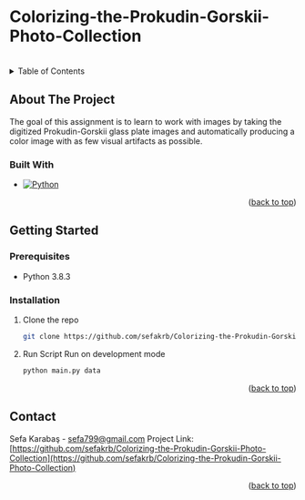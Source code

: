 # Colorizing-the-Prokudin-Gorskii-Photo-Collection

<br />


<!-- TABLE OF CONTENTS -->
<details>
  <summary>Table of Contents</summary>
  <ol>
    <li>
        <a href="#built-with">Built With</a>
    </li>
    <li>
      <a href="#getting-started">Getting Started</a>
      <ul>
        <li><a href="#prerequisites">Prerequisites</a></li>
        <li><a href="#installation">Installation</a></li>
      </ul>
    </li>
    <li><a href="#contact">Contact</a></li>
  </ol>
</details>


## About The Project

  The goal of this assignment is to learn to work with images by taking the digitized Prokudin-Gorskii glass plate images and automatically producing a color image with as few visual artifacts as possible.


### Built With

* [![Python][Python]][Python-url]

<p align="right">(<a href="#readme-top">back to top</a>)</p>

## Getting Started

### Prerequisites

* Python 3.8.3
  

### Installation

1. Clone the repo
   ```sh
   git clone https://github.com/sefakrb/Colorizing-the-Prokudin-Gorskii-Photo-Collection.git
   ```
2. Run Script 
   Run on development mode
     ```sh
     python main.py data
     ```
<p align="right">(<a href="#readme-top">back to top</a>)</p>


## Contact
Sefa Karabaş - sefa799@gmail.com
Project Link: [https://github.com/sefakrb/Colorizing-the-Prokudin-Gorskii-Photo-Collection](https://github.com/sefakrb/Colorizing-the-Prokudin-Gorskii-Photo-Collection)

<p align="right">(<a href="#readme-top">back to top</a>)</p>

<!-- MARKDOWN LINKS & IMAGES -->
<!-- https://www.markdownguide.org/basic-syntax/#reference-style-links -->
[Python]:https://img.shields.io/badge/python-3670A0?style=for-the-badge&logo=python&logoColor=ffdd54
[Python-url]: https://python.org/

